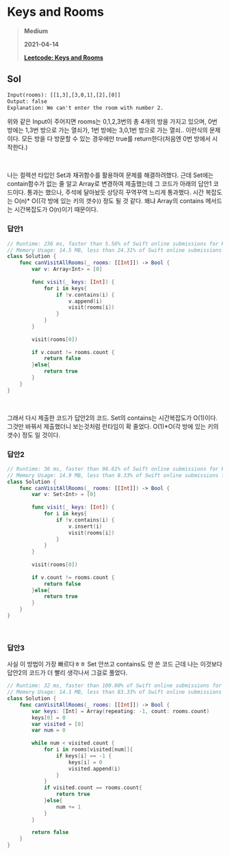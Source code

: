 # Keys and Rooms  
> **Medium**
>
> **2021-04-14**
>
> **[Leetcode: Keys and Rooms](https://leetcode.com/problems/keys-and-rooms)**


## Sol
```xml
Input(rooms): [[1,3],[3,0,1],[2],[0]]
Output: false
Explanation: We can't enter the room with number 2.
```
위와 같은 Input이 주어지면 rooms는 0,1,2,3번의 총 4개의 방을 가지고 있으며, 0번 방에는 1,3번 방으로 가는 열쇠가, 1번 방에는 3,0,1번 방으로 가는 열쇠.. 이런식의 문제이다. 모든 방을 다 방문할 수 있는 경우에만 true를 return한다(처음엔 0번 방에서 시작한다.)


<br>

나는 컬렉션 타입인 Set과 재귀함수를 활용하여 문제를 해결하려했다. 근데 Set에는 contain함수가 없는 줄 알고 Array로 변경하여 제출했는데 그 코드가 아래의 답안1 코드이다.
통과는 했으나, 주석에 달아놨듯 상당히 꾸역꾸역 느리게 통과했다. 시간 복잡도는 O(n)* O((각 방에 있는 키의 갯수)) 정도 될 것 같다. 왜냐 Array의 contains 메서드는 시간복잡도가 O(n)이기 때문이다.


### 답안1
```swift
// Runtime: 236 ms, faster than 5.56% of Swift online submissions for Keys and Rooms.
// Memory Usage: 14.5 MB, less than 24.31% of Swift online submissions for Keys and Rooms.
class Solution {
    func canVisitAllRooms(_ rooms: [[Int]]) -> Bool {
        var v: Array<Int> = [0]
            
        func visit(_ keys: [Int]) {
            for i in keys{
                if !v.contains(i) {
                    v.append(i)
                    visit(rooms[i])   
                }                
            }
        }
        
        visit(rooms[0])
        
        if v.count != rooms.count {
            return false
        }else{
            return true
        }
    }
}
```


<br>

그래서 다시 제출한 코드가 답안2의 코드. Set의 contains는 시간복잡도가 O(1)이다. 그것만 바꿔서 제출했더니 보는것처럼 런타임이 확 줄었다. O(1)*O(각 방에 있는 키의 갯수) 정도 일 것이다.

### 답안2
```swift
// Runtime: 36 ms, faster than 98.61% of Swift online submissions for Keys and Rooms.
// Memory Usage: 14.9 MB, less than 8.33% of Swift online submissions for Keys and Rooms.
class Solution {
    func canVisitAllRooms(_ rooms: [[Int]]) -> Bool {
        var v: Set<Int> = [0]
            
        func visit(_ keys: [Int]) {
            for i in keys{
                if !v.contains(i) {
                    v.insert(i)
                    visit(rooms[i])   
                }                
            }
        }
        
        visit(rooms[0])
        
        if v.count != rooms.count {
            return false
        }else{
            return true
        }
    }
}
```


<br>

### 답안3
사실 이 방법이 가장 빠르다ㅎㅎ Set 안쓰고 contains도 안 쓴 코드 근데 나는 이것보다 답안2의 코드가 더 빨리 생각나서 그걸로 풀었다.

```swift
// Runtime: 32 ms, faster than 100.00% of Swift online submissions for Keys and Rooms.
// Memory Usage: 14.1 MB, less than 83.33% of Swift online submissions for Keys and Rooms.
class Solution {
    func canVisitAllRooms(_ rooms: [[Int]]) -> Bool {
        var keys: [Int] = Array(repeating: -1, count: rooms.count)
        keys[0] = 0
        var visited = [0]
        var num = 0
        
        while num < visited.count {
            for i in rooms[visited[num]]{
                if keys[i] == -1 {
                    keys[i] = 0
                    visited.append(i)
                }
            }
            if visited.count == rooms.count{
                return true
            }else{
                num += 1   
            }
        }
        
        return false
    }
}
```